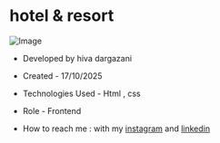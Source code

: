 # hotel & resort

![Image](https://github.com/user-attachments/assets/e1da9374-e4aa-467a-88d9-73383f414f2c)



- Developed by hiva dargazani

- Created - 17/10/2025

- Technologies Used - Html , css 


- Role - Frontend

- How to reach  me : with my [instagram](https://www.instagram.com/hivadi.dev) and [linkedin](https://www.linkedin.com/in/hivadi.dev)
